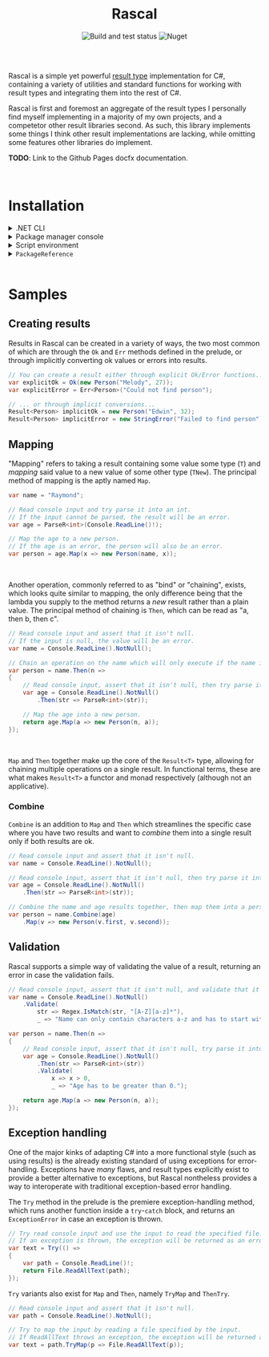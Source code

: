 <div align="center">
    <h1>Rascal</h1>
    <img alt="Build and test status" src="https://img.shields.io/github/actions/workflow/status/thinker227/Rascal/build-test.yml?style=for-the-badge&label=Build%20%26%20Test">
    <img alt="Nuget" src="https://img.shields.io/nuget/vpre/Rascal?style=for-the-badge&label=Nuget%3A%20Rascal">
</div>

<br></br>

Rascal is a simple yet powerful [result type](https://www.youtube.com/watch?v=srQt1NAHYC0&t=1018s) implementation for C#, containing a variety of utilities and standard functions for working with result types and integrating them into the rest of C#.

Rascal is first and foremost an aggregate of the result types I personally find myself implementing in a majority of my own projects, and a competetor other result libraries second. As such, this library implements some things I think other result implementations are lacking, while omitting some features other libraries do implement.

**TODO**: Link to the Github Pages docfx documentation.

<br/>

# Installation

<details>
<summary>.NET CLI</summary>

Run in a terminal in the root of your project:

```ps1
dotnet add package Rascal --prerelease
```

</details>

<details>
<summary>Package manager console</summary>

Run from the Visual Studio Package Manager console:

```ps1
NuGet\Install-Package Rascal -IncludePrerelease
```

</details>

<details>
<summary>Script environment</summary>

In environments such as [C# REPL](https://github.com/waf/CSharpRepl) or [RoslynPad](https://roslynpad.net), enter:

```cs
#r "nuget: Rascal"
```

If you wish to install a specific version of the package, specify the package version:

```cs
#r "nuget: Rascal, 1.0.1-pre"
```

</details>

<details>
<summary><code>PackageReference</code></summary>

Add under an `ItemGroup` node in your project file:

```xml
<PackageReference Include="Rascal" Version="1.0.1-pre" />
```

Obviously, replace `1.0.1-pre` with the actual package version you want.

</details>

<br/>

# Samples

## Creating results

<!-- Github annoyingly does not allow embedding code snippets from other files in markdown, so this entire section is copy-pasted from ./docs/samples/index.md and the ./samples/ folder. REMEMBER TO UPDATE THIS WHEN EDITING THE CORRESPONDING SAMPLES. -->

Results in Rascal can be created in a variety of ways, the two most common of which are through the `Ok` and `Err` methods defined in the prelude, or through implicitly converting ok values or errors into results.

```cs
// You can create a result either through explicit Ok/Error functions...
var explicitOk = Ok(new Person("Melody", 27));
var explicitError = Err<Person>("Could not find person");

// ... or through implicit conversions...
Result<Person> implicitOk = new Person("Edwin", 32);
Result<Person> implicitError = new StringError("Failed to find person");
```

## Mapping

"Mapping" refers to taking a result containing some value some type (`T`) and *mapping* said value to a new value of some other type (`TNew`). The principal method of mapping is the aptly named `Map`.

```cs
var name = "Raymond";

// Read console input and try parse it into an int.
// If the input cannot be parsed, the result will be an error.
var age = ParseR<int>(Console.ReadLine()!);

// Map the age to a new person.
// If the age is an error, the person will also be an error.
var person = age.Map(x => new Person(name, x));
```

<br/>

Another operation, commonly referred to as "bind" or "chaining", exists, which looks quite similar to mapping, the only difference being that the lambda you supply to the method returns a *new* result rather than a plain value. The principal method of chaining is `Then`, which can be read as "a, then b, then c".

```cs
// Read console input and assert that it isn't null.
// If the input is null, the value will be an error.
var name = Console.ReadLine().NotNull();

// Chain an operation on the name which will only execute if the name is ok.
var person = name.Then(n =>
{
    // Read console input, assert that it isn't null, then try parse it into an int.
    var age = Console.ReadLine().NotNull()
        .Then(str => ParseR<int>(str));

    // Map the age into a new person.
    return age.Map(a => new Person(n, a));
});
```

<br/>

`Map` and `Then` together make up the core of the `Result<T>` type, allowing for chaining multiple operations on a single result. In functional terms, these are what makes `Result<T>` a functor and monad respectively (although not an applicative).

### Combine

`Combine` is an addition to `Map` and `Then` which streamlines the specific case where you have two results and want to *combine* them into a single result only if both results are ok.

```cs
// Read console input and assert that it isn't null.
var name = Console.ReadLine().NotNull();

// Read console input, assert that it isn't null, then try parse it into an int.
var age = Console.ReadLine().NotNull()
    .Then(str => ParseR<int>(str));

// Combine the name and age results together, then map them into a person.
var person = name.Combine(age)
    .Map(v => new Person(v.first, v.second));
```

## Validation

Rascal supports a simple way of validating the value of a result, returning an error in case the validation fails.

```cs
// Read console input, assert that it isn't null, and validate that it matches the regex.
var name = Console.ReadLine().NotNull()
    .Validate(
        str => Regex.IsMatch(str, "[A-Z][a-z]*"),
        _ => "Name can only contain characters a-z and has to start with a capital letter.");

var person = name.Then(n =>
{
    // Read console input, assert that it isn't null, try parse it into an int, then validate that it is greater than 0.
    var age = Console.ReadLine().NotNull()
        .Then(str => ParseR<int>(str))
        .Validate(
            x => x > 0,
            _ => "Age has to be greater than 0.");

    return age.Map(a => new Person(n, a));
});
```

## Exception handling

One of the major kinks of adapting C# into a more functional style (such as using results) is the already existing standard of using exceptions for error-handling. Exceptions have *many* flaws, and result types explicitly exist to provide a better alternative to exceptions, but Rascal nontheless provides a way to interoperate with traditional exception-based error handling.

The `Try` method in the prelude is the premiere exception-handling method, which runs another function inside a `try`-`catch` block, and returns an `ExceptionError` in case an exception is thrown.

```cs
// Try read console input and use the input to read the specified file.
// If an exception is thrown, the exception will be returned as an error.
var text = Try(() =>
{
    var path = Console.ReadLine()!;
    return File.ReadAllText(path);
});
```

`Try` variants also exist for `Map` and `Then`, namely `TryMap` and `ThenTry`.

```cs
// Read console input and assert that it isn't null.
var path = Console.ReadLine().NotNull();

// Try to map the input by reading a file specified by the input.
// If ReadAllText throws an exception, the exception will be returned as an error.
var text = path.TryMap(p => File.ReadAllText(p));
```
